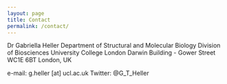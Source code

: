 ```yaml
---
layout: page
title: Contact
permalink: /contact/
---
```


Dr Gabriella Heller
Department of Structural and Molecular Biology
Division of Biosciences
University College London
Darwin Building - Gower Street
WC1E 6BT London, UK

e-mail: g.heller [at] ucl.ac.uk
Twitter: @G_T_Heller
